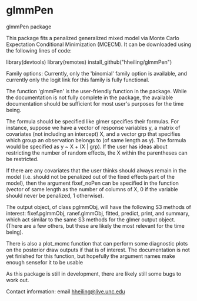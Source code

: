 # glmmPen
glmmPen package

This package fits a penalized generalized mixed model via Monte Carlo Expectation Conditional 
Minimization (MCECM). It can be downloaded using the following lines of code:

library(devtools)
library(remotes)
install_github("hheiling/glmmPen")

Family options: Currently, only the 'binomial' family option is available, and currently only the logit link for this family is fully functional.

The function 'glmmPen' is the user-friendly function in the package. While the documentation is not fully complete in the package, the available documentation should be sufficient for most user's purposes for the time being. 

The formula should be specified like glmer specifies their formulas. For instance, suppose we have a vector of response variables y, a matrix of covariates (not including an intercept) X, and a vector grp that specifies which group an observation belongs to (of same length as y). The formula would be specified as y ~ X + (X | grp). If the user has ideas about restricting the number of random effects, the X within the parentheses can be restricted.

If there are any covariates that the user thinks should always remain in the model (i.e. should not be penalized out of the fixed effects part of the model), then the argument fixef_noPen can be specified in the function (vector of same length as the number of columns of X, 0 if the variable should never be penalized, 1 otherwise).

The output object, of class pglmmObj, will have the following S3 methods of interest:
fixef.pglmmObj, ranef.glmmObj, fitted, predict, print, and summary, which act similar to the same S3 methods for the glmer output object. (There are a few others, but these are likely the most relevant for the time being).

There is also a plot_mcmc function that can perform some diagnostic plots on the posterior draw outputs if that is of interest. The documentation is not yet finished for this function, but hopefully the argument names make enough sensefor it to be usable

As this package is still in development, there are likely still some bugs to work out. 

Contact information: email hheiling@live.unc.edu